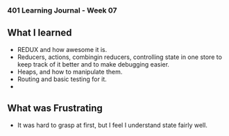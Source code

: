 ### 401 Learning Journal - Week 07

## What I learned
- REDUX and how awesome it is.
- Reducers, actions, combingin reducers, controlling state in one store to keep track of it better and to make debugging easier.
- Heaps, and how to manipulate them.
- Routing and basic testing for it.
-


## What was Frustrating
- It was hard to grasp at first, but I feel I understand state fairly well.